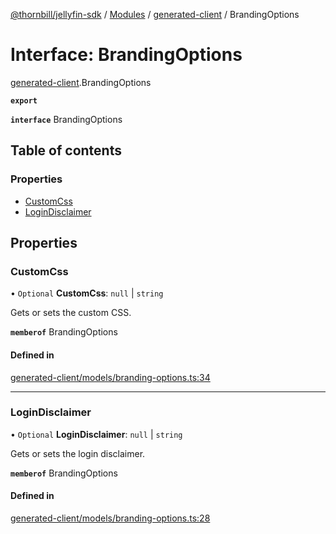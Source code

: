 [@thornbill/jellyfin-sdk](../README.md) / [Modules](../modules.md) / [generated-client](../modules/generated_client.md) / BrandingOptions

# Interface: BrandingOptions

[generated-client](../modules/generated_client.md).BrandingOptions

**`export`**

**`interface`** BrandingOptions

## Table of contents

### Properties

- [CustomCss](generated_client.BrandingOptions.md#customcss)
- [LoginDisclaimer](generated_client.BrandingOptions.md#logindisclaimer)

## Properties

### CustomCss

• `Optional` **CustomCss**: ``null`` \| `string`

Gets or sets the custom CSS.

**`memberof`** BrandingOptions

#### Defined in

[generated-client/models/branding-options.ts:34](https://github.com/thornbill/jellyfin-sdk-typescript/blob/029620a/src/generated-client/models/branding-options.ts#L34)

___

### LoginDisclaimer

• `Optional` **LoginDisclaimer**: ``null`` \| `string`

Gets or sets the login disclaimer.

**`memberof`** BrandingOptions

#### Defined in

[generated-client/models/branding-options.ts:28](https://github.com/thornbill/jellyfin-sdk-typescript/blob/029620a/src/generated-client/models/branding-options.ts#L28)
